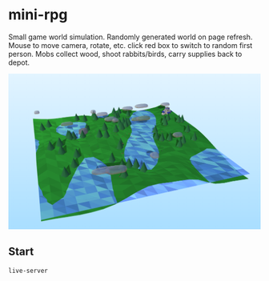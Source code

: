 # mini-rpg

Small game world simulation. Randomly generated world on page refresh. Mouse to move camera, rotate, etc. click red box to switch to random first person. Mobs collect wood, shoot rabbits/birds, carry supplies back to depot.

![alt text](screenshot.png?raw=true "Screenshot")

## Start

```shell
live-server
```
